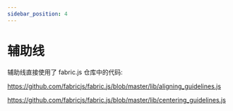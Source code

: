 ```yaml
---
sidebar_position: 4
---
```


# 辅助线

辅助线直接使用了 fabric.js 仓库中的代码:

https://github.com/fabricjs/fabric.js/blob/master/lib/aligning_guidelines.js

https://github.com/fabricjs/fabric.js/blob/master/lib/centering_guidelines.js